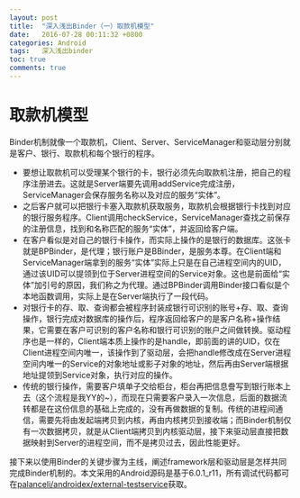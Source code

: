```yaml
---
layout: post
title:  "深入浅出Binder（一）取款机模型"
date:   2016-07-28 00:11:32 +0800
categories: Android
tags:   深入浅出binder
toc: true
comments: true
---
```

# 取款机模型
Binder机制就像一个取款机，Client、Server、ServiceManager和驱动层分别就是客户、银行、取款机和每个银行的程序。
* 要想让取款机可以受理某个银行的卡，银行必须先向取款机注册，把自己的程序注册进去。这就是Server端要先调用addService完成注册，ServiceManager会保存服务名称以及对应的服务“实体”。
* 之后客户就可以把银行卡塞入取款机获取服务，取款机会根据银行卡找到对应的银行服务程序。Client调用checkService，ServiceManager查找之前保存的注册信息，找到和名称匹配的服务“实体”，并返回给客户端。
* 在客户看似是对自己的银行卡操作，而实际上操作的是银行的数据库。这张卡就是BPBinder，是代理；银行账户是BBinder，是服务本尊。在Client端和ServiceManager端拿到的服务“实体”实际上只是在自己进程空间内的UID，通过该UID可以提领到位于Server进程空间的Service对象。这也是前面给“实体”加引号的原因，我们称之为代理。通过BPBinder调用Binder接口看似是个本地函数调用，实际上是在Server端执行了一段代码。
* 对银行卡的存、取、查询都会被程序封装成银行可识别的账号+存、取、查询操作，银行完成对数据库的操作后，程序返回给客户的是客户名称+操作结果，它需要在客户可识别的客户名称和银行可识别的账户之间做转换。驱动程序也是一样的，Client端本质上操作的是handle，即前面的讲的UID，仅在Client进程空间内唯一，该操作到了驱动层，会把handle修改成在Server进程空间内唯一的Service的对象地址或影子对象的地址，然后再由Server端根据地址提领到Service对象，执行对应的操作。
* 传统的银行操作，需要客户填单子交给柜台，柜台再把信息誊写到银行账本上去（这个流程是我YY的~），而现在只需要客户录入一次信息，后面的数据流转都是在这份信息的基础上完成的，没有再做数据的复制。传统的进程间通信，需要先将由发起端拷贝到内核，再由内核拷贝到接收端；而Binder机制仅有一次数据拷贝，就是从Client端拷贝到内核驱动层，接下来驱动层直接把数据映射到Server的进程空间，而不是拷贝过去，因此性能更好。

接下来以使用Binder的关键步骤为主线，阐述framework层和驱动层是怎样共同完成Binder机制的。本文采用的Android源码是基于6.0.1_r11，所有调试代码都可在[palanceli/androidex/external-testservice](https://github.com/palanceli/androidex/tree/master/external-testservice)获取。










